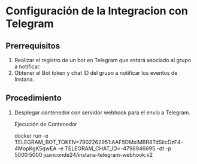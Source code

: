 # Configuración de la Integracion con Telegram


## Prerrequisitos

1. Realizar el registro de un bot en Telegram que estará asociado al grupo a notificar.
2. Obtener el Bot token y chat ID del grupo a notificar los eventos de Instana.


## Procedimiento

1. Desplegar contenedor con servidor webhook para el envío a Telegram. 

   Ejecución de Contenedor

   docker run -e TELEGRAM_BOT_TOKEN=7902262951:AAF5DMxiMBR8TdSiicDzF4-4MopKgK5qwEA -e TELEGRAM_CHAT_ID=-4796946695 -dt -p 5000:5000 juanconde24/instana-telegram-webhook:v2









